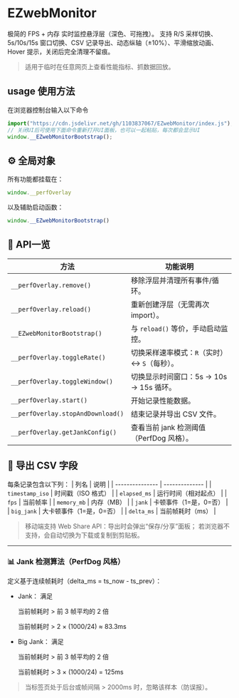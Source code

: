 # EZwebMonitor
极简的 FPS + 内存 实时监控悬浮层（深色、可拖拽）。
支持 R/S 采样切换、5s/10s/15s 窗口切换、CSV 记录导出、动态纵轴（±10%）、平滑缩放动画、Hover 提示，关闭后完全清理不留痕。

> 适用于临时在任意网页上查看性能指标、抓数据回放。
## usage 使用方法
在浏览器控制台输入以下命令
``` javascript
import("https://cdn.jsdelivr.net/gh/1103837067/EZwebMonitor/index.js");
// 关闭UI后可使用下面命令重新打开UI面板，也可以一起粘贴，每次都会显示UI
window.__EZwebMonitorBootstrap();
```
## ⚙️ 全局对象

所有功能都挂载在：
``` javascript
window.__perfOverlay
```

以及辅助启动函数：
``` javascript
window.__EZwebMonitorBootstrap()
```
## 🧠 API一览
| 方法                                | 功能说明                        |
| --------------------------------- | --------------------------- |
| `__perfOverlay.remove()`          | 移除浮层并清理所有事件/循环。             |
| `__perfOverlay.reload()`          | 重新创建浮层（无需再次 import）。        |
| `__EZwebMonitorBootstrap()`       | 与 `reload()` 等价，手动启动监控。     |
| `__perfOverlay.toggleRate()`      | 切换采样速率模式：`R`（实时） ↔ `S`（每秒）。 |
| `__perfOverlay.toggleWindow()`    | 切换显示时间窗口：5s → 10s → 15s 循环。 |
| `__perfOverlay.start()`           | 开始记录性能数据。                   |
| `__perfOverlay.stopAndDownload()` | 结束记录并导出 CSV 文件。             |
| `__perfOverlay.getJankConfig()`   | 查看当前 jank 检测阈值（PerfDog 风格）。 |

## 🧾 导出 CSV 字段

每条记录包含以下列：
| 列名              | 说明             |
| --------------- | -------------- |
| `timestamp_iso` | 时间戳（ISO 格式）    |
| `elapsed_ms`    | 运行时间（相对起点）     |
| `fps`           | 当前帧率           |
| `memory_mb`     | 内存（MB）         |
| `jank`          | 卡顿事件（1=是，0=否）  |
| `big_jank`      | 大卡顿事件（1=是，0=否） |
| `delta_ms`      | 当前帧耗时（ms）      |


> 移动端支持 Web Share API：导出时会弹出“保存/分享”面板；
若浏览器不支持，会自动切换为下载或复制到剪贴板。
---
### 📊 Jank 检测算法（PerfDog 风格）

定义基于连续帧耗时（delta_ms = ts_now - ts_prev）：

- Jank： 满足

    当前帧耗时 > 前 3 帧平均的 2 倍

    当前帧耗时 > 2 × (1000/24) ≈ 83.3ms

- Big Jank： 满足

    当前帧耗时 > 前 3 帧平均的 2 倍

    当前帧耗时 > 3 × (1000/24) = 125ms

> 当标签页处于后台或帧间隔 > 2000ms 时，忽略该样本（防误报）。